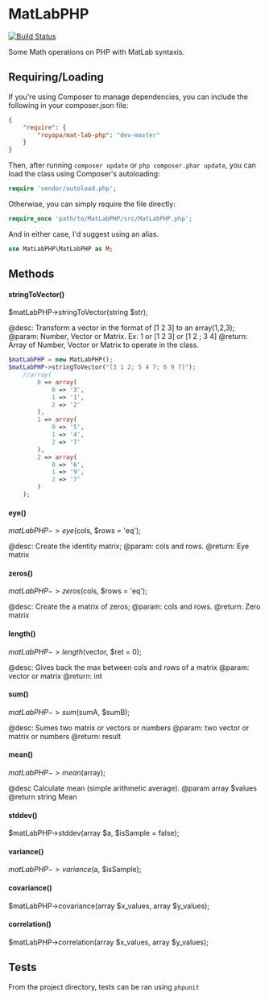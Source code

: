 MatLabPHP
=========

[![Build Status](https://travis-ci.org/royopa/mat-lab-php.svg?branch=master)](https://travis-ci.org/royopa/mat-lab-php)

Some Math operations on PHP with MatLab syntaxis.

## Requiring/Loading

If you're using Composer to manage dependencies, you can include the following
in your composer.json file:

```json
{
    "require": {
        "royopa/mat-lab-php": "dev-master"
    }
}
```

Then, after running `composer update` or `php composer.phar update`, you can
load the class using Composer's autoloading:

```php
require 'vendor/autoload.php';
```

Otherwise, you can simply require the file directly:

```php
require_once 'path/to/MatLabPHP/src/MatLabPHP.php';
```

And in either case, I'd suggest using an alias.

```php
use MatLabPHP\MatLabPHP as M;
```

## Methods

#### stringToVector()

$matLabPHP->stringToVector(string $str);

@desc: Transform a vector in the format of [1 2 3] to an array(1,2,3);
@param: Number, Vector or Matrix. Ex: 1 or  [1 2 3] or [1 2 ; 3 4]
@return: Array of Number, Vector or Matrix to operate in the class.

```php
$matLabPHP = new MatLabPHP();
$matLabPHP->stringToVector("[3 1 2; 5 4 7; 6 9 7]");
    //array(
        0 => array(
            0 => '3',
            1 => '1',
            2 => '2'
        ),
        1 => array(
            0 => '5',
            1 => '4',
            2 => '7'
        ),
        2 => array(
            0 => '6',
            1 => '9',
            2 => '7'
        )
    );
```
#### eye()

$matLabPHP->eye($cols, $rows = 'eq');

@desc: Create the identity matrix;
@param: cols and rows.
@return: Eye matrix

#### zeros()

$matLabPHP->zeros($cols, $rows = 'eq');

@desc: Create the a matrix of zeros;
@param: cols and rows.
@return: Zero matrix

#### length()

$matLabPHP->length($vector, $ret = 0);

@desc: Gives back the max between cols and rows of a matrix
@param: vector or matrix
@return: int

#### sum()

$matLabPHP->sum($sumA, $sumB);

@desc: Sumes two matrix or vectors or numbers
@param: two vector or matrix or numbers
@return: result

#### mean()

$matLabPHP->mean($array);

@desc Calculate mean (simple arithmetic average).
@param array $values
@return string Mean

#### stddev()

$matLabPHP->stddev(array $a, $isSample = false);

#### variance()

$matLabPHP->variance($a, $isSample);

#### covariance()

$matLabPHP->covariance(array $x_values, array $y_values);

#### correlation()

$matLabPHP->correlation(array $x_values, array $y_values);

## Tests

From the project directory, tests can be ran using `phpunit`
